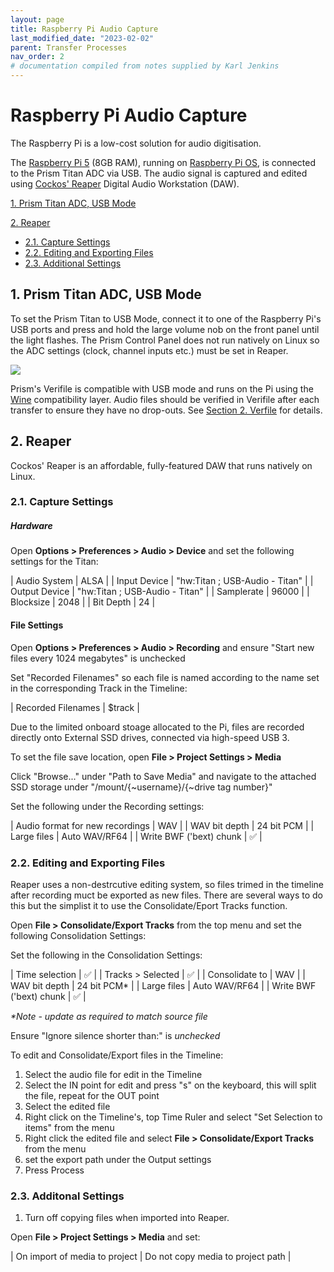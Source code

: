 ```yaml
---
layout: page
title: Raspberry Pi Audio Capture
last_modified_date: "2023-02-02"
parent: Transfer Processes
nav_order: 2
# documentation compiled from notes supplied by Karl Jenkins
---
```


# Raspberry Pi Audio Capture
The Raspberry Pi is a low-cost solution for audio digitisation. 

The [Raspberry Pi 5](https://www.raspberrypi.com/documentation/computers/raspberry-pi-5.html) (8GB RAM), running on [Raspberry Pi OS](https://www.raspberrypi.com/software/), is connected to the Prism Titan ADC via USB.  The audio signal is captured and edited using [Cockos' Reaper](https://www.reaper.fm) Digital Audio Workstation (DAW).

[1. Prism Titan ADC, USB Mode](#1-prism-titan-adc-usb-mode)

[2. Reaper](#2-reaper)
* [2.1. Capture Settings](#21-capture-settings)
* [2.2. Editing and Exporting Files](#22-editing-and-exporting-files)
* [2.3. Additional Settings](#23-additonal-settings)


## 1. Prism Titan ADC, USB Mode
To set the Prism Titan to USB Mode, connect it to one of the Raspberry Pi's USB ports and press and hold the large volume nob on the front panel until the light flashes.  The Prism Control Panel does not run natively on Linux so the ADC settings (clock, channel inputs etc.) must be set in Reaper.

<img src="{{ site.baseurl }}/assets/images/system_settings/3_raspberry_pi_usb.png">

Prism's Verifile is compatible with USB mode and runs on the Pi using the [Wine](https://www.winehq.org) compatibility layer.  Audio files should be verified in Verifile after each transfer to ensure they have no drop-outs.  See [Section 2. Verfile](#2-verifile) for details.

## 2. Reaper
Cockos' Reaper is an affordable, fully-featured DAW that runs natively on Linux.  

### 2.1. Capture Settings
##### Hardware
Open **Options > Preferences > Audio > Device** and set the following settings for the Titan:

| Audio System | ALSA |
| Input Device | "hw:Titan ; USB-Audio - Titan" |
| Output Device | "hw:Titan ; USB-Audio - Titan" |
| Samplerate | 96000 |
| Blocksize | 2048 |
| Bit Depth | 24 |

#### File Settings
Open **Options > Preferences > Audio > Recording** and ensure "Start new files every 1024 megabytes" is unchecked

Set "Recorded Filenames" so each file is named according to the name set in the corresponding Track in the Timeline:

| Recorded Filenames | $track |

Due to the limited onboard stoage allocated to the Pi, files are recorded directly onto External SSD drives, connected via high-speed USB 3.

To set the file save location, open **File > Project Settings > Media**

Click "Browse..." under "Path to Save Media" and navigate to the attached SSD storage under "/mount/{~username}/{~drive tag number}"

Set the following under the Recording settings:

| Audio format for new recordings | WAV |
| WAV bit depth | 24 bit PCM |
| Large files | Auto WAV/RF64 |
| Write BWF ('bext) chunk | &#x2705; |

### 2.2. Editing and Exporting Files
Reaper uses a non-destrcutive editing system, so files trimed in the timeline after recording muct be exported as new files.  There are several ways to do this but the simplist it to use the Consolidate/Eport Tracks function.

Open **File > Consolidate/Export Tracks** from the top menu and set the following Consolidation Settings:

Set the following in the Consolidation Settings:

| Time selection | &#x2705; |
| Tracks > Selected |  &#x2705; |
| Consolidate to | WAV |
| WAV bit depth | 24 bit PCM* |
| Large files | Auto WAV/RF64 | 
| Write BWF ('bext) chunk | &#x2705; |

_*Note - update as required to match source file_

Ensure "Ignore silence shorter than:" is _unchecked_

To edit and Consolidate/Export files in the Timeline:

1. Select the audio file for edit in the Timeline
2. Select the IN point for edit and press "s" on the keyboard, this will split the file, repeat for the OUT point
3. Select the edited file
4. Right click on the Timeline's, top Time Ruler and select "Set Selection to items" from the menu
5. Right click the edited file and select **File > Consolidate/Export Tracks** from the menu
6. set the export path under the Output settings
7. Press Process

### 2.3. Additonal Settings

1. Turn off copying files when imported into Reaper.  

Open **File > Project Settings > Media** and set:

| On import of media to project | Do not copy media to project path |